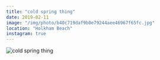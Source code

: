 ```yaml
---
title: "cold spring thing"
date: 2019-02-11
image: "/img/photo/b40c719daf9b0e79244aee46967f65fc.jpg"
location: "Holkham Beach"
instagram: true
---
```


![cold spring thing](/img/photo/b40c719daf9b0e79244aee46967f65fc.jpg)
